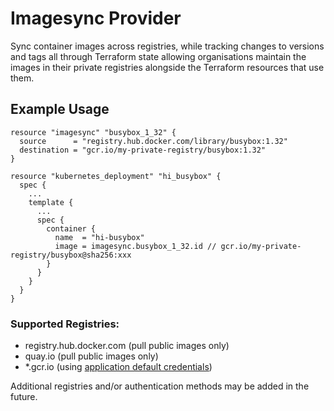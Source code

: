 # Imagesync Provider
Sync container images across registries, while tracking changes to versions and tags all through Terraform state allowing organisations maintain the images in their private registries alongside the Terraform resources that use them.

## Example Usage

```hcl
resource "imagesync" "busybox_1_32" {
  source      = "registry.hub.docker.com/library/busybox:1.32"
  destination = "gcr.io/my-private-registry/busybox:1.32"
}

resource "kubernetes_deployment" "hi_busybox" {
  spec {
    ... 
    template {
      ...
      spec {
        container {
          name  = "hi-busybox"
          image = imagesync.busybox_1_32.id // gcr.io/my-private-registry/busybox@sha256:xxx
        }
      }
    }
  }
}
```

### Supported Registries:
- registry.hub.docker.com (pull public images only)
- quay.io (pull public images only)
- *.gcr.io (using [application default credentials](https://godoc.org/golang.org/x/oauth2/google#FindDefaultCredentials))

Additional registries and/or authentication methods may be added in the future.
